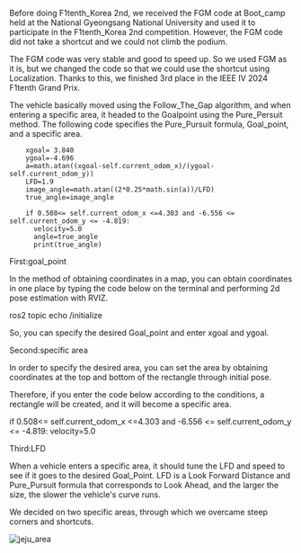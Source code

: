 Before doing F1tenth_Korea 2nd, we received the FGM code at Boot_camp held at the National Gyeongsang National University and used it to participate in the F1tenth_Korea 2nd competition.
However, the FGM code did not take a shortcut and we could not climb the podium.

The FGM code was very stable and good to speed up. So we used FGM as it is, but we changed the code so that we could use the shortcut using Localization.
Thanks to this, we finished 3rd place in the IEEE IV 2024 F1tenth Grand Prix.

The vehicle basically moved using the Follow_The_Gap algorithm, and when entering a specific area, it headed to the Goalpoint using the Pure_Persuit method.
The following code specifies the Pure_Pursuit formula, Goal_point, and a specific area.

        xgoal= 3.840
        ygoal=-4.696
        a=math.atan((xgoal-self.current_odom_x)/(ygoal-self.current_odom_y))
        LFD=1.9
        image_angle=math.atan((2*0.25*math.sin(a))/LFD)
        true_angle=image_angle

        if 0.508<= self.current_odom_x <=4.303 and -6.556 <= self.current_odom_y <= -4.819:
          velocity=5.0
          angle=true_angle
          print(true_angle)

First:goal_point

In the method of obtaining coordinates in a map, you can obtain coordinates in one place by typing the code below on the terminal and performing 2d pose estimation with RVIZ.

ros2 topic echo /initialize

So, you can specify the desired Goal_point and enter xgoal and ygoal.

Second:specific area

In order to specify the desired area, you can set the area by obtaining coordinates at the top and bottom of the rectangle through initial pose.

Therefore, if you enter the code below according to the conditions, a rectangle will be created, and it will become a specific area.

if 0.508<= self.current_odom_x <=4.303 and -6.556 <= self.current_odom_y <= -4.819:
          velocity=5.0

Third:LFD

When a vehicle enters a specific area, it should tune the LFD and speed to see if it goes to the desired Goal_Point. LFD is a Look Forward Distance and Pure_Pursuit formula that corresponds to Look Ahead, and the larger the size, the slower the vehicle's curve runs.


We decided on two specific areas, through which we overcame steep corners and shortcuts.

![jeju_area](https://github.com/HoJaeLee-unknowbk/IEEE-IV-2024-f1tenth/assets/172498133/28aa18ca-7bc7-40a7-a87e-61597e2804dc)


